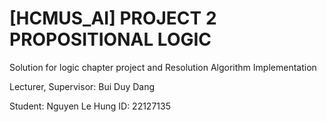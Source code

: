 # [HCMUS_AI] PROJECT 2 PROPOSITIONAL LOGIC

Solution for logic chapter project and Resolution Algorithm Implementation

Lecturer, Supervisor: Bui Duy Dang

Student: Nguyen Le Hung
ID: 22127135
